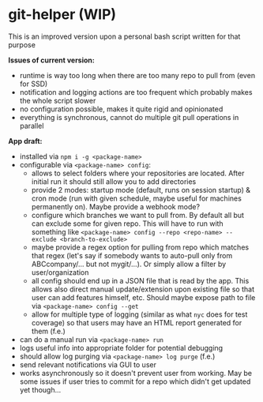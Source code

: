 # git-helper (WIP)

This is an improved version upon a personal bash script written for that purpose

**Issues of current version:**
- runtime is way too long when there are too many repo to pull from (even for SSD)
- notification and logging actions are too frequent which probably makes the whole script slower
- no configuration possible, makes it quite rigid and opinionated
- everything is synchronous, cannot do multiple git pull operations in parallel

**App draft:**
- installed via `npm i -g <package-name>`
- configurable via `<package-name> config`:
  - allows to select folders where your repositories are located. After initial run it should still allow you to add directories
  - provide 2 modes: startup mode (default, runs on session startup) & cron mode (run with given schedule, maybe useful for machines permanently on). Maybe provide a webhook mode?
  - configure which branches we want to pull from. By default all but can exclude some for given repo. This will have to run with something like `<package-name> config --repo <repo-name> --exclude <branch-to-exclude>`
  - maybe provide a regex option for pulling from repo which matches that regex (let's say if somebody wants to auto-pull only from ABCcompany/... but not mygit/...). Or simply allow a filter by user/organization
  - all config should end up in a JSON file that is read by the app. This allows also direct manual update/extension upon existing file so that user can add features himself, etc. Should maybe expose path to file via `<package-name> config --get`
  - allow for multiple type of logging (similar as what `nyc` does for test coverage) so that users may have an HTML report generated for them (f.e.)
- can do a manual run via `<package-name> run`
- logs useful info into appropriate folder for potential debugging
- should allow log purging via `<package-name> log purge` (f.e.)
- send relevant notifications via GUI to user
- works asynchronously so it doesn't prevent user from working. May be some issues if user tries to commit for a repo which didn't get updated yet though...

